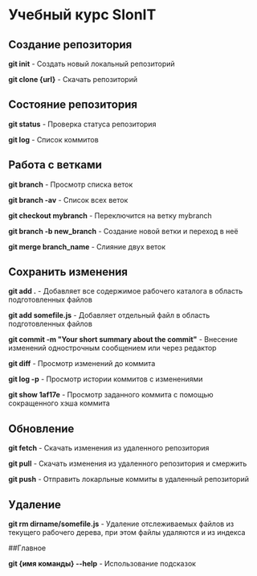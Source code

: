 # Учебный курс SlonIT

## Создание репозитория

**git init** - Создать новый локальный репозиторий

**git clone {url}** - Скачать репозиторий

## Состояние репозитория

**git status** - Проверка статуса репозитория

**git log** - Список коммитов

## Работа с ветками

**git branch** - Просмотр списка веток

**git branch -av** - Список всех веток

**git checkout mybranch** - Переключится на ветку mybranch

**git branch -b new_branch** - Создание новой ветки и переход в неё

**git merge branch_name** - Слияние двух веток

## Сохранить изменения

**git add .** - Добавляет все содержимое рабочего каталога в область подготовленных файлов

**git add somefile.js** - Добавляет отдельный файл в область подготовленных файлов
 
**git commit -m "Your short summary about the commit"** - Внесение изменений однострочным сообщением или через редактор

**git diff** - Просмотр изменений до коммита

**git log -p** - Просмотр истории коммитов с изменениями

**git show 1af17e** - Просмотр заданного коммита с помощью сокращенного хэша коммита

## Обновление

**git fetch** - Скачать изменения из удаленного репозитория

**git pull** - Скачать изменения из удаленного репозитория и смержить

**git push** - Отправить локарльные коммиты в удаленный репозиторий

## Удаление 

**git rm dirname/somefile.js** - Удаление отслеживаемых файлов из текущего рабочего дерева, при этом файлы удаляются и из индекса

##Главное

**git {имя команды} --help** - Использование подсказок


 


